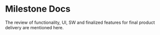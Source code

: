 # Milestone Docs
The review	of	functionality,	UI,	SW	and	finalized features for	final	product	delivery are mentioned here.
